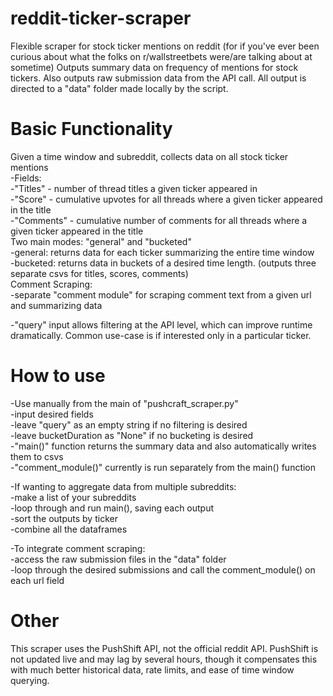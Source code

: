 # reddit-ticker-scraper
Flexible scraper for stock ticker mentions on reddit (for if you've ever been curious about what the folks on r/wallstreetbets were/are talking about at sometime)
Outputs summary data on frequency of mentions for stock tickers. Also outputs raw submission data from the API call. All output is directed to a "data" folder made locally by the script.

# Basic Functionality
Given a time window and subreddit, collects data on all stock ticker mentions <br>
 -Fields:<br>
   -"Titles" - number of thread titles a given ticker appeared in<br>
   -"Score" - cumulative upvotes for all threads where a given ticker appeared in the title<br>
   -"Comments" - cumulative number of comments for all threads where a given ticker appeared in the title<br>
Two main modes: "general" and "bucketed"<br>
 -general: returns data for each ticker summarizing the entire time window<br>
 -bucketed: returns data in buckets of a desired time length. (outputs three separate csvs for titles, scores, comments)<br>
Comment Scraping:<br>
  -separate "comment module" for scraping comment text from a given url and summarizing data<br>

-"query" input allows filtering at the API level, which can improve runtime dramatically. Common use-case is if interested only in a particular ticker.<br>

# How to use
-Use manually from the main of "pushcraft_scraper.py"<br>
-input desired fields<br>
  -leave "query" as an empty string if no filtering is desired<br>
  -leave bucketDuration as "None" if no bucketing is desired<br>
-"main()" function returns the summary data and also automatically writes them to csvs<br>
-"comment_module()" currently is run separately from the main() function<br>

-If wanting to aggregate data from multiple subreddits:<br>
  -make a list of your subreddits<br>
  -loop through and run main(), saving each output<br>
  -sort the outputs by ticker<br>
  -combine all the dataframes<br>
  
 -To integrate comment scraping:<br>
  -access the raw submission files in the "data" folder<br>
  -loop through the desired submissions and call the comment_module() on each url field<br>
  
  
# Other
This scraper uses the PushShift API, not the official reddit API. PushShift is not updated live and may lag by several hours, though it compensates this with much better historical data, rate limits, and ease of time window querying.
 
